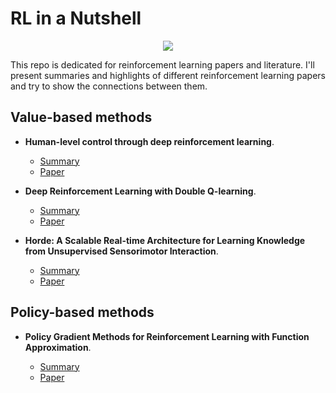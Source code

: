 # RL in a Nutshell

<p align="center">
<img src = "https://user-images.githubusercontent.com/19307995/46217208-ad256600-c341-11e8-9274-26988e8861f7.jpeg">
</p>

This repo is dedicated for reinforcement learning papers and literature. I'll present summaries and highlights of different reinforcement learning papers and try to show the connections between them.

## **Value-based methods**
+ **Human-level control through deep reinforcement learning**.
  + [Summary](https://github.com/Neo-47/RL-in-a-Nutshell/tree/master/DQN%20/Human%20level%20control%20through%20deep%20RL) 
  + [Paper](https://storage.googleapis.com/deepmind-media/dqn/DQNNaturePaper.pdf)

+ **Deep Reinforcement Learning with Double Q-learning**.
  + [Summary](https://github.com/Neo-47/RL-in-a-Nutshell/tree/master/DQN%20/Double%20Q-learning)
  + [Paper](https://arxiv.org/pdf/1509.06461.pdf)
  
+ **Horde: A Scalable Real-time Architecture for Learning Knowledge from Unsupervised Sensorimotor Interaction**.
  + [Summary](https://github.com/Neo-47/RL-in-a-Nutshell/tree/master/Value-based%20Methods/Horde)
  + [Paper](https://www.cs.swarthmore.edu/~meeden/DevelopmentalRobotics/horde1.pdf)
  

## **Policy-based methods**

+ **Policy Gradient Methods for Reinforcement Learning with Function Approximation**.

  + [Summary](https://github.com/Neo-47/RL-in-a-Nutshell/tree/master/Policy%20Gradient/Policy%20Gradient%20Methods%20for%20Reinforcement%20Learning%20with%20Function%20Approximation)
  + [Paper](https://papers.nips.cc/paper/1713-policy-gradient-methods-for-reinforcement-learning-with-function-approximation.pdf)
